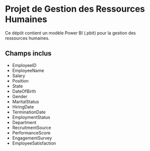 # Projet de Gestion des Ressources Humaines

Ce dépôt contient un modèle Power BI (.pbit) pour la gestion des ressources humaines.

## Champs inclus

- EmployeeID
- EmployeeName
- Salary
- Position
- State
- DateOfBirth
- Gender
- MaritalStatus
- HiringDate
- TerminationDate
- EmploymentStatus
- Department
- RecruitmentSource
- PerformanceScore
- EngagementSurvey
- EmployeeSatisfaction
